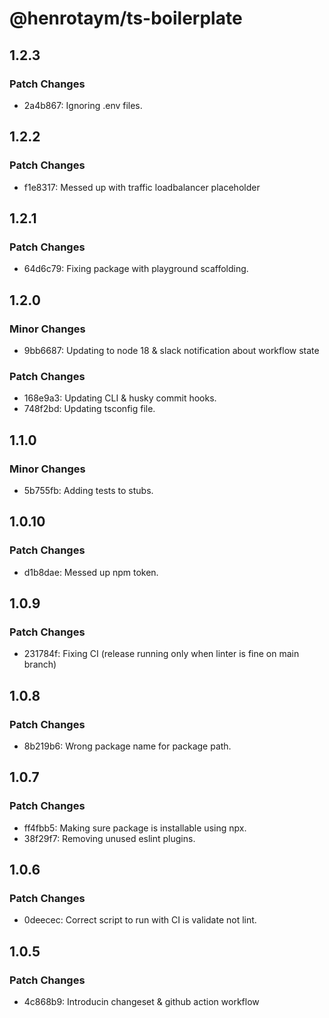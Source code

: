 # @henrotaym/ts-boilerplate

## 1.2.3

### Patch Changes

- 2a4b867: Ignoring .env files.

## 1.2.2

### Patch Changes

- f1e8317: Messed up with traffic loadbalancer placeholder

## 1.2.1

### Patch Changes

- 64d6c79: Fixing package with playground scaffolding.

## 1.2.0

### Minor Changes

- 9bb6687: Updating to node 18 & slack notification about workflow state

### Patch Changes

- 168e9a3: Updating CLI & husky commit hooks.
- 748f2bd: Updating tsconfig file.

## 1.1.0

### Minor Changes

- 5b755fb: Adding tests to stubs.

## 1.0.10

### Patch Changes

- d1b8dae: Messed up npm token.

## 1.0.9

### Patch Changes

- 231784f: Fixing CI (release running only when linter is fine on main branch)

## 1.0.8

### Patch Changes

- 8b219b6: Wrong package name for package path.

## 1.0.7

### Patch Changes

- ff4fbb5: Making sure package is installable using npx.
- 38f29f7: Removing unused eslint plugins.

## 1.0.6

### Patch Changes

- 0deecec: Correct script to run with CI is validate not lint.

## 1.0.5

### Patch Changes

- 4c868b9: Introducin changeset & github action workflow
